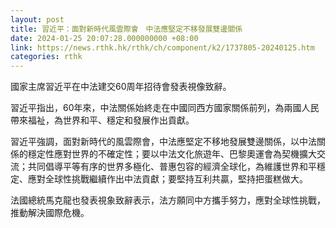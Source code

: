 ```yaml
---
layout: post
title: 習近平：面對新時代風雲際會　中法應堅定不移發展雙邊關係
date: 2024-01-25 20:07:28.000000000 +08:00
link: https://news.rthk.hk/rthk/ch/component/k2/1737805-20240125.htm
categories: rthk
---
```


國家主席習近平在中法建交60周年招待會發表視像致辭。

習近平指出，60年來，中法關係始終走在中國同西方國家關係前列，為兩國人民帶來福祉，為世界和平、穩定和發展作出貢獻。

習近平強調，面對新時代的風雲際會，中法應堅定不移地發展雙邊關係，以中法關係的穩定性應對世界的不確定性；要以中法文化旅遊年、巴黎奧運會為契機擴大交流；共同倡導平等有序的世界多極化、普惠包容的經濟全球化，為維護世界和平穩定、應對全球性挑戰繼續作出中法貢獻；要堅持互利共贏，堅持把蛋糕做大。

法國總統馬克龍也發表視象致辭表示，法方願同中方攜手努力，應對全球性挑戰，推動解決國際危機。
